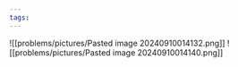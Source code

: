 ```yaml
---
tags:
---
```

![[problems/pictures/Pasted image 20240910014132.png]]
![[problems/pictures/Pasted image 20240910014140.png]]

